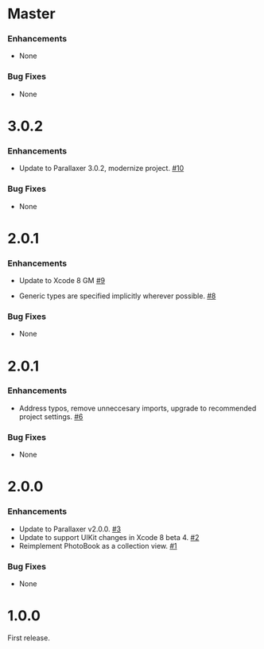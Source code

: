 # Master

### Enhancements

- None

### Bug Fixes

- None

# 3.0.2

### Enhancements

- Update to Parallaxer 3.0.2, modernize project.
  [#10](https://github.com/Parallaxer/PhotoBook/pull/10)

### Bug Fixes

- None

# 2.0.1

### Enhancements

- Update to Xcode 8 GM
  [#9](https://github.com/Parallaxer/PhotoBook/pull/9)

- Generic types are specified implicitly wherever possible.
  [#8](https://github.com/Parallaxer/PhotoBook/pull/8)

### Bug Fixes

- None

# 2.0.1

### Enhancements

- Address typos, remove unneccesary imports, upgrade to recommended project settings.
  [#6](https://github.com/Parallaxer/PhotoBook/pull/6)

### Bug Fixes

- None

# 2.0.0

### Enhancements

- Update to Parallaxer v2.0.0.
  [#3](https://github.com/Parallaxer/PhotoBook/pull/3)
- Update to support UIKit changes in Xcode 8 beta 4.
  [#2](https://github.com/Parallaxer/PhotoBook/pull/2)
- Reimplement PhotoBook as a collection view.
  [#1](https://github.com/Parallaxer/PhotoBook/pull/1)

### Bug Fixes

- None

# 1.0.0

First release.
